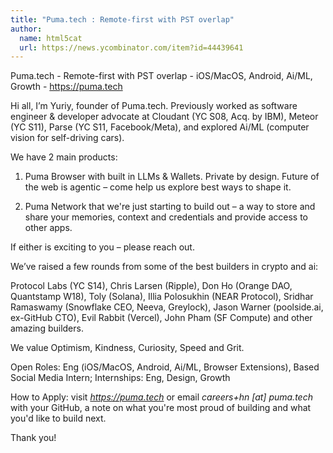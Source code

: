 ```yaml
---
title: "Puma.tech : Remote-first with PST overlap"
author:
  name: html5cat
  url: https://news.ycombinator.com/item?id=44439641
---
```


<JobNavigation />

Puma.tech - Remote-first with PST overlap - iOS&#x2F;MacOS, Android, Ai&#x2F;ML, Growth - <a href="https:&#x2F;&#x2F;puma.tech" rel="nofollow">https:&#x2F;&#x2F;puma.tech</a>

Hi all, I’m Yuriy, founder of Puma.tech. Previously worked  as software engineer &amp; developer advocate at Cloudant (YC S08, Acq. by IBM), Meteor (YC S11), Parse (YC S11, Facebook&#x2F;Meta), and explored Ai&#x2F;ML (computer vision for self-driving cars).

We have 2 main products:

1. Puma Browser with built in LLMs &amp; Wallets. Private by design.
Future of the web is agentic – come help us explore best ways to shape it.

2. Puma Network that we&#x27;re just starting to build out – a way to store and share your memories, context and credentials and provide access to other apps.

If either is exciting to you – please reach out.

We’ve raised a few rounds from some of the best builders in crypto and ai:

Protocol Labs (YC S14), Chris Larsen (Ripple), Don Ho (Orange DAO, Quantstamp W18), Toly (Solana), Illia Polosukhin (NEAR Protocol), Sridhar Ramaswamy (Snowflake CEO, Neeva, Greylock), Jason Warner (poolside.ai, ex-GitHub CTO), Evil Rabbit (Vercel), John Pham (SF Compute) and other amazing builders.

We value Optimism, Kindness, Curiosity, Speed and Grit.

Open Roles: Eng (iOS&#x2F;MacOS, Android, Ai&#x2F;ML, Browser Extensions), Based Social Media Intern; Internships: Eng, Design, Growth

How to Apply: visit *<a href="https:&#x2F;&#x2F;puma.tech" rel="nofollow">https:&#x2F;&#x2F;puma.tech</a>* or email *careers+hn [at] puma.tech* with your GitHub, a note on what you&#x27;re most proud of building and what you&#x27;d like to build next.

Thank you!
<JobApplication />
